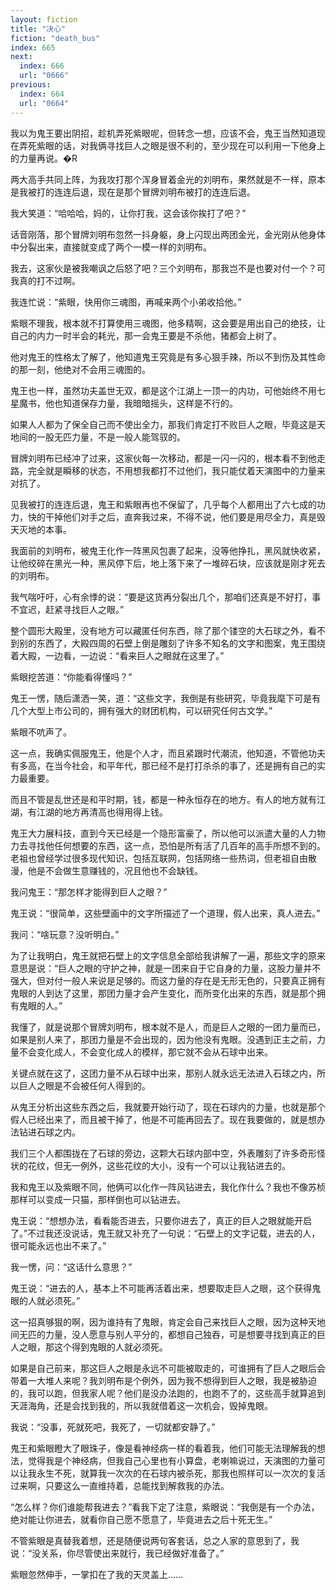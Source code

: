 ```yaml
---
layout: fiction
title: "决心"
fiction: "death_bus"
index: 665
next:
  index: 666
  url: "0666"
previous:
  index: 664
  url: "0664"
---
```

我以为鬼王要出阴招，趁机弄死紫眼呢，但转念一想，应该不会，鬼王当然知道现在弄死紫眼的话，对我俩寻找巨人之眼是很不利的，至少现在可以利用一下他身上的力量再说。�R

两大高手共同上阵，为我攻打那个浑身冒着金光的刘明布，果然就是不一样，原本是我被打的连连后退，现在是那个冒牌刘明布被打的连连后退。

我大笑道：“哈哈哈，妈的，让你打我，这会该你挨打了吧？”

话音刚落，那个冒牌刘明布忽然一抖身躯，身上闪现出两团金光，金光刚从他身体中分裂出来，直接就变成了两个一模一样的刘明布。

我去，这家伙是被我嘲讽之后怒了吧？三个刘明布，那我岂不是也要对付一个？可我真的打不过啊。

我连忙说：“紫眼，快用你三魂图，再喊来两个小弟收拾他。”

紫眼不理我，根本就不打算使用三魂图，他多精啊，这会要是用出自己的绝技，让自己的内力一时半会的耗光，那一会鬼王要是不杀他，猪都会上树了。

他对鬼王的性格太了解了，他知道鬼王究竟是有多心狠手辣，所以不到伤及其性命的那一刻，他绝对不会用三魂图的。

鬼王也一样，虽然功夫盖世无双，都是这个江湖上一顶一的内功，可他始终不用七星魔书，他也知道保存力量，我暗暗摇头，这样是不行的。

如果人人都为了保全自己而不使出全力，那我们肯定打不败巨人之眼，毕竟这是天地间的一股无匹力量，不是一般人能驾驭的。

冒牌刘明布已经冲了过来，这家伙每一次移动，都是一闪一闪的，根本看不到他走路，完全就是瞬移的状态，不用想我都打不过他们，我只能仗着天演图中的力量来对抗了。

见我被打的连连后退，鬼王和紫眼再也不保留了，几乎每个人都用出了六七成的功力，快的干掉他们对手之后，直奔我过来，不得不说，他们要是用尽全力，真是毁天灭地的本事。

我面前的刘明布，被鬼王化作一阵黑风包裹了起来，没等他挣扎，黑风就快收紧，让他绞碎在黑光一种，黑风停下后，地上落下来了一堆碎石块，应该就是刚才死去的刘明布。

我气喘吁吁，心有余悸的说：“要是这货再分裂出几个，那咱们还真是不好打，事不宜迟，赶紧寻找巨人之眼。”

整个圆形大殿里，没有地方可以藏匿任何东西，除了那个镂空的大石球之外，看不到别的东西了，大殿四周的石壁上倒是雕刻了许多不知名的文字和图案，鬼王围绕着大殿，一边看，一边说：“看来巨人之眼就在这里了。”

紫眼挖苦道：“你能看得懂吗？”

鬼王一愣，随后潇洒一笑，道：“这些文字，我倒是有些研究，毕竟我麾下可是有几个大型上市公司的，拥有强大的财团机构，可以研究任何古文学。”

紫眼不吭声了。

这一点，我确实佩服鬼王，他是个人才，而且紧跟时代潮流，他知道，不管他功夫有多高，在当今社会，和平年代，那已经不是打打杀杀的事了，还是拥有自己的实力最重要。

而且不管是乱世还是和平时期，钱，都是一种永恒存在的地方。有人的地方就有江湖，有江湖的地方再清高也得用得上钱。

鬼王大力展科技，直到今天已经是一个隐形富豪了，所以他可以派遣大量的人力物力去寻找他任何想要的东西，这一点，恐怕是所有活了几百年的高手所想不到的。老祖也曾经学过很多现代知识，包括互联网，包括网络一些热词，但老祖自由散漫，他是不会做生意赚钱的，况且他也不会缺钱。

我问鬼王：“那怎样才能得到巨人之眼？”

鬼王说：“很简单，这些壁画中的文字所描述了一个道理，假人出来，真人进去。”

我问：“啥玩意？没听明白。”

为了让我明白，鬼王就把石壁上的文字信息全部给我讲解了一遍，那些文字的原来意思是说：“巨人之眼的守护之神，就是一团来自于它自身的力量，这股力量并不强大，但对付一般人来说是足够的。而这力量的存在是无形无色的，只要真正拥有鬼眼的人到达了这里，那团力量才会产生变化，而所变化出来的东西，就是那个拥有鬼眼的人。”

我懂了，就是说那个冒牌刘明布，根本就不是人，而是巨人之眼的一团力量而已，如果是别人来了，那团力量是不会出现的，因为他没有鬼眼。没遇到正主之前，力量不会变化成人，不会变化成人的模样，那它就不会从石球中出来。

关键点就在这了，这团力量不从石球中出来，那别人就永远无法进入石球之内，所以巨人之眼是不会被任何人得到的。

从鬼王分析出这些东西之后，我就要开始行动了，现在石球内的力量，也就是那个假人已经出来了，而且被干掉了，他是不可能再回去了。现在我要做的，就是想办法钻进石球之内。

我们三个人都围拢在了石球的旁边，这颗大石球内部中空，外表雕刻了许多奇形怪状的花纹，但无一例外，这些花纹的大小，没有一个可以让我钻进去的。

我和鬼王以及紫眼不同，他俩可以化作一阵风钻进去，我化作什么？我也不像苏桢那样可以变成一只猫，那样倒也可以钻进去。

鬼王说：“想想办法，看看能否进去，只要你进去了，真正的巨人之眼就能开启了。”不过我还没说话，鬼王就又补充了一句说：“石壁上的文字记载，进去的人，很可能永远也出不来了。”

我一愣，问：“这话什么意思？”

鬼王说：“进去的人，基本上不可能再活着出来，想要取走巨人之眼，这个获得鬼眼的人就必须死。”

这一招真够狠的啊，因为谁持有了鬼眼，肯定会自己来找巨人之眼，因为这种天地间无匹的力量，没人愿意与别人平分的，都想自己独吞，可是想要寻找到真正的巨人之眼，那这个得到鬼眼的人就必须死。

如果是自己前来，那这巨人之眼是永远不可能被取走的，可谁拥有了巨人之眼后会带着一大堆人来呢？我刘明布是个例外，因为我不想得到巨人之眼，我是被胁迫的，我可以跑，但我家人呢？他们是没办法跑的，也跑不了的，这些高手就算追到天涯海角，还是会找到我的，所以我就借着这一次机会，毁掉鬼眼。

我说：“没事，死就死吧，我死了，一切就都安静了。”

鬼王和紫眼瞪大了眼珠子，像是看神经病一样的看着我，他们可能无法理解我的想法，觉得我是个神经病，但我自己心里也有小算盘，老喇嘛说过，天演图的力量可以让我永生不死，就算我一次次的在石球内被杀死，那我也照样可以一次次的复活过来啊，只要这么一直维持着，总能找到解救我的办法。

“怎么样？你们谁能帮我进去？”看我下定了注意，紫眼说：“我倒是有一个办法，绝对能让你进去，就看你自己愿不愿意了，毕竟进去之后十死无生。”

不管紫眼是真替我着想，还是随便说两句客套话，总之人家的意思到了，我说：“没关系，你尽管使出来就行，我已经做好准备了。”

紫眼忽然伸手，一掌扣在了我的天灵盖上……